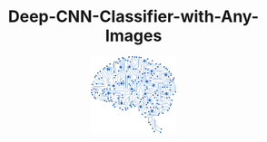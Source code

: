 <h1 align="center">Deep-CNN-Classifier-with-Any-Images</h1>

<p align="center">
  <img src="assets/dl.png" alt="Project Overview" width="150">
</p>
